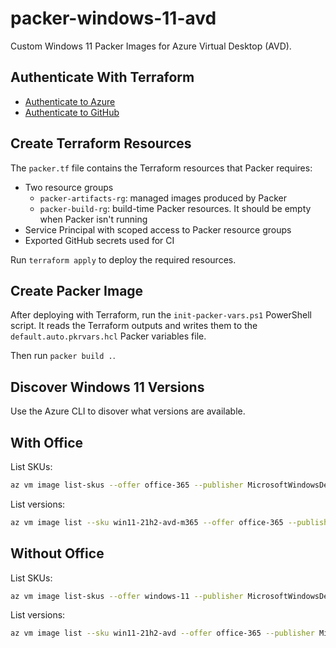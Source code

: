 # packer-windows-11-avd

Custom Windows 11 Packer Images for Azure Virtual Desktop (AVD).

## Authenticate With Terraform

- [Authenticate to Azure](https://registry.terraform.io/providers/hashicorp/azurerm/latest/docs#authenticating-to-azure)
- [Authenticate to GitHub](https://registry.terraform.io/providers/integrations/github/latest/docs#authentication)

## Create Terraform Resources

The `packer.tf` file contains the Terraform resources that Packer requires:

- Two resource groups
  - `packer-artifacts-rg`: managed images produced by Packer
  - `packer-build-rg`: build-time Packer resources. It should be empty when Packer isn't running
- Service Principal with scoped access to Packer resource groups
- Exported GitHub secrets used for CI

Run `terraform apply` to deploy the required resources.

## Create Packer Image

After deploying with Terraform, run the `init-packer-vars.ps1` PowerShell script. It reads the Terraform outputs and writes them to the `default.auto.pkrvars.hcl` Packer variables file.

Then run `packer build .`.

## Discover Windows 11 Versions

Use the Azure CLI to disover what versions are available.

## With Office

List SKUs:

```bash
az vm image list-skus --offer office-365 --publisher MicrosoftWindowsDesktop --query "[*].name" --out tsv
```

List versions:

```bash
az vm image list --sku win11-21h2-avd-m365 --offer office-365 --publisher MicrosoftWindowsDesktop --query "[*].name" --out tsv
```

## Without Office

List SKUs:

```bash
az vm image list-skus --offer windows-11 --publisher MicrosoftWindowsDesktop --query "[*].name" --out tsv
```

List versions:

```bash
az vm image list --sku win11-21h2-avd --offer office-365 --publisher MicrosoftWindowsDesktop --query "[*].name" --out tsv
```
